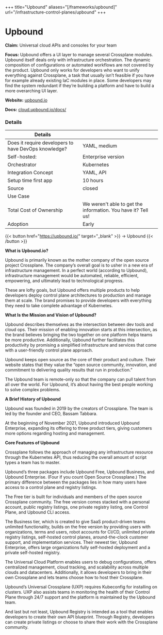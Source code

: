 +++
title="Upbound"
aliases="[/frameworks/upbound]"
url="/infrastructure-control-planes/upbound"
+++

# Upbound

**Claim:** Universal cloud APIs and consoles for your team

**Focus:** Upbound offers a UI layer to manage several Crossplane modules. Upbound itself deals only with infrastructure orchestration. The dynamic composition of configurations or automated workflows are not covered by the product. Upbound only works for developers who want to unify everything against Crossplane, a task that usually isn’t feasible if you have for example already existing IaC modules in place. Some developers may find the system redundant if they’re building a platform and have to build a more overarching UI layer. 

**Website:** [upbound.io](https://upbound.io/)

**Docs:** [cloud.upbound.io/docs/](https://cloud.upbound.io/docs/)


### Details
| Details |  |
| --- | ----------- |
| Does it require developers to have DevOps knowledge? | YAML, medium |
| Self-hosted: | Enterprise version |
| Orchestrator | Kubernetes |
| Integration Concept | YAML, API |
| Setup time first app | 10 hours |
| Source | closed |
| Use Case |  |
| Total Cost of Ownership | We weren't able to get the information. You have it? Tell us! |
| Adoption | Early |


{{< button href="https://upbound.io/" target="_blank" >}}
-> Upbound
{{< /button >}}  

**What is Upbound.io?**

Upbound is primarily known as the mother company of the open source project Crossplane. The company’s overall goal is to usher in a new era of infrastructure management. In a perfect world (according to Upbound), infrastructure management would be automated, reliable, efficient, empowering, and ultimately lead to technological progress.

These are lofty goals, but Upbound offers multiple products to help developers deploy control plane architectures to production and manage them at scale. The brand promises to provide developers with everything they need to take complete advantage of Kubernetes. 

**What Is the Mission and Vision of Upbound?**

Upbound describes themselves as the intersection between dev tools and cloud ops. Their mission of enabling innovation starts at this intersection, as the brand believes bringing the two together on one platform helps teams be more productive. Additionally, Upbound further facilitates this productivity by promising a simplified infrastructure and services that come with a user-friendly control plane approach.

Upbound keeps open source as the core of their product and culture. Their website states that they value the “open source community, innovation, and commitment to delivering quality results that run in production.” 

The Upbound team is remote-only so that the company can pull talent from all over the world. For Upbound, it’s about having the best people working to solve complex problems. 

**A Brief History of Upbound**

Upbound was founded in 2019 by the creators of Crossplane. The team is led by the founder and CEO, Bassam Tabbara. 

At the beginning of November 2021, Upbound introduced Upbound Enterprise, expanding its offering to three product tiers, giving customers more options regarding hosting and management. 

**Core Features of Upbound**

Crossplane follows the approach of managing any infrastructure resource through the Kubernetes API, thus reducing the overall amount of script types a team has to master. 

Upbound’s three packages include Upbound Free, Upbound Business, and Upbound Enterprise. (Four if you count Open Source Crossplane.) The primary difference between the packages lies in how many users have access to a control plane and registry listings.

The Free tier is built for individuals and members of the open source Crossplane community. The free version comes stacked with a personal account, public registry listings, one private registry listing, one Control Plane, and Upbound CLI access. 

The Business tier, which is created to give SaaS product-driven teams unlimited functionality, builds on the free version by providing users with organizations, terms and users, robot accounts for CI/CD, unlimited private registry listings, self-hosted control planes, around-the-clock customer support, and implementation services. Their newest tier, Upbound Enterprise, offers large organizations fully self-hosted deployment and a private self-hosted registry.

The Universal Cloud Platform enables users to debug configurations, offers centralized management, cloud tracking, and scalability across multiple clouds and datacenters. Additionally, it allows developers to bring in their own Crossplane and lets teams choose how to host their Crossplane.

Upbound’s Universal Crossplane (UXP) requires Kubeconfig for installing on clusters. UXP also assists teams in monitoring the health of their Control Plane through 24/7 support and the platform is maintained by the Upbound team.

And last but not least, Upbound Registry is intended as a tool that enables developers to create their own API blueprint. Through Registry, developers can create private listings or choose to share their work with the Crossplane community. 
